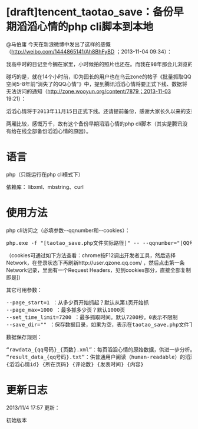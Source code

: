 [draft]tencent_taotao_save：备份早期滔滔心情的php cli脚本到本地
======

@马伯庸 今天在新浪微博中发出了这样的感慨（http://weibo.com/1444865141/Ah8BhFyBD ；2013-11-04 09:34）：

<pre>
我高中时的日记至今搁在家里，小时候拍的照片也还在。而我在98年那会儿浏览的网站和论坛已经消失得干干净净，个别论坛也许还在某个硬盘深处留有备份，但大部分帖子连备份都没有就彻底消失。几百年后，谁要想研究那段时期的网络史，恐怕史料会相当缺乏。网络到底是让痕迹保存更加容易呢还是相反？
</pre>

碰巧的是，就在14个小时前，ID为园长的用户也在乌云zone的帖子《批量抓取QQ空间5-8年前“消失了的QQ心情”》中，提到腾讯滔滔心情将要正式下线、数据将无法访问的通知（http://zone.wooyun.org/content/7879；2013-11-03 19:21）：

<pre>
滔滔心情将于2013年11月15日正式下线。还请提前备份，感谢大家长久以来的支持！更多精彩，请继续关注说说，返回【说说首页】
</pre>

两厢比较，感慨万千，故有这个备份早期滔滔心情的php cli脚本（其实是腾讯没有给在线全部备份滔滔心情的原因）。


语言
======
php（只能运行在php cli模式下）

依赖库：
libxml、mbstring、curl


使用方法
======
php cli访问之（必填参数--qqnumber和--cookies）：
<pre>
php.exe -f "[taotao_save.php文件实际路径]" -- --qqnumber="[QQ号码]" --cookies="[登录访问http://user.qzone.qq.com/后的cookies]"
</pre>

（cookies可通过如下方法查看：chrome按F12调出开发者工具，然后选择Network，在登录状态下再刷新http://user.qzone.qq.com/ ，然后点击第一条Network记录，里面有一个Request Headers，见到cookies部分，直接全部复制即是]）


其它可用参数：

<pre>
--page_start=1 ：从多少页开始抓起？默认从第1页开始抓
--page_max=1000 ：最多抓多少页？默认1000页
--set_time_limit=7200 ：最多抓取时间。默认7200秒。0表示不限制
--save_dir="" ：保存数据目录，如果为空，表示在taotao_save.php文件下自动创建一个保存目录
</pre>


数据保存规则：
<pre>
“rawdata_{qq号码}_{页数}.xml”：每页滔滔心情的原始数据，供进一步分析。
“result_data_{qq号码}.txt”：供普通用户阅读（human-readable）的滔滔心情。每一行分别为：
{滔滔心情id} {所在页码} {评论数} {发表时间} {内容}
</pre>


更新日志
======
2013/11/4 17:57 更新：

初始版本

